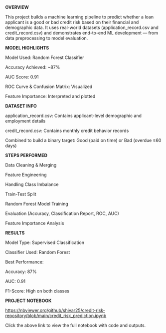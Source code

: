**OVERVIEW**

This project builds a machine learning pipeline to predict whether a loan applicant is a good or bad credit risk based on their financial and demographic data. It uses real-world datasets (application_record.csv and credit_record.csv) and demonstrates end-to-end ML development — from data preprocessing to model evaluation.

**MODEL HIGHLIGHTS**

Model Used: Random Forest Classifier

Accuracy Achieved: ~87%

AUC Score: 0.91

ROC Curve & Confusion Matrix: Visualized

Feature Importance: Interpreted and plotted

**DATASET INFO**

application_record.csv: Contains applicant-level demographic and employment details

credit_record.csv: Contains monthly credit behavior records

Combined to build a binary target: Good (paid on time) or Bad (overdue ≥60 days)

**STEPS PERFORMED**

Data Cleaning & Merging

Feature Engineering

Handling Class Imbalance

Train-Test Split

Random Forest Model Training

Evaluation (Accuracy, Classification Report, ROC, AUC)

Feature Importance Analysis

**RESULTS**

Model Type: Supervised Classification

Classifier Used: Random Forest

Best Performance:

Accuracy: 87%

AUC: 0.91

F1-Score: High on both classes

**PROJECT NOTEBOOK**

https://nbviewer.org/github/shivar25/credit-risk-repository/blob/main/credit_risk_prediction.ipynb

Click the above link to view the full notebook with code and outputs.
